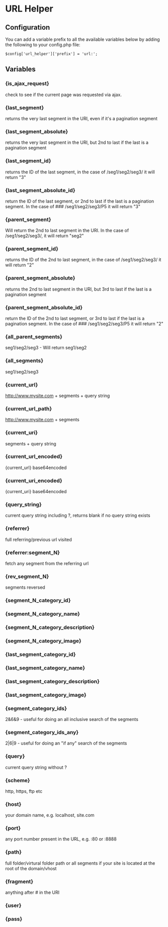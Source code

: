 # URL Helper

## Configuration

You can add a variable prefix to all the available variables below by adding the following to your config.php file:

    $config['url_helper']['prefix'] = 'url:';

## Variables

### {is_ajax_request}
check to see if the current page was requested via ajax.

### {last_segment}
returns the very last segment in the URI, even if it's a pagination segment

### {last_segment_absolute}
returns the very last segment in the URI, but 2nd to last if the last is a pagination segment

### {last_segment_id}
returns the ID of the last segment, in the case of /seg1/seg2/seg3/ it will return "3"

### {last_segment_absolute_id}
return the ID of the last segment, or 2nd to last if the last is a pagination segment. In the case of ### /seg1/seg2/seg3/P5 it will return "3"

### {parent_segment}
Will return the 2nd to last segment in the URI. In the case of /seg1/seg2/seg3/, it will return "seg2"

### {parent_segment_id}
returns the ID of the 2nd to last segment, in the case of /seg1/seg2/seg3/ it will return "2"

### {parent_segment_absolute}
returns the 2nd to last segment in the URI, but 3rd to last if the last is a pagination segment

### {parent_segment_absolute_id}
return the ID of the 2nd to last segment, or 3rd to last if the last is a pagination segment. In the case of ### /seg1/seg2/seg3/P5 it will return "2"

### {all_parent_segments}
seg1/seg2/seg3 - Will return seg1/seg2

### {all_segments}
seg1/seg2/seg3

### {current_url}
http://www.mysite.com + segments + query string

### {current_url_path}
http://www.mysite.com + segments

### {current_uri}
segments + query string

### {current_url_encoded}
{current_url} base64encoded

### {current_uri_encoded}
{current_uri} base64encoded

### {query_string}
current query string including ?, returns blank if no query string exists

### {referrer}
full referring/previous url visited

### {referrer:segment_N}
fetch any segment from the referring url

### {rev_segment_N}
segments reversed

### {segment_N_category_id}

### {segment_N_category_name}

### {segment_N_category_description}

### {segment_N_category_image}

### {last_segment_category_id}

### {last_segment_category_name}

### {last_segment_category_description}

### {last_segment_category_image}

### {segment_category_ids}
2&6&9 - useful for doing an all inclusive search of the segments

### {segment_category_ids_any}
2|6|9 - useful for doing an "if any" search of the segments

### {query}
current query string without ?

### {scheme}
http, https, ftp etc

### {host}
your domain name, e.g. localhost, site.com

### {port}
any port number present in the URL, e.g. :80 or :8888

### {path}
full folder/virtural folder path or all segments if your site is located at the root of the domain/vhost

### {fragment}
anything after # in the URI

### {user}

### {pass}